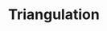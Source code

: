 ---
title:         "Triangulation"
description:   "Every week Leo Laporte talks to the smartest people in the world about the most important topics in technology. Records live at http://live.twit.tv/ every Monday at 11:00am PT/2:00pm ET."
url-thumbnail: "http://twit.cachefly.net/coverart/tri/tri1400audio.jpg"
url-rss:       "http://leo.am/podcasts/tri.xml"
url-web:       "http://twit.tv/tri"
url-itunes:    "https://itunes.apple.com/us/podcast/triangulation-mp3/id415842414?mt=2&uo=4"
tags:         [history, interview, society and culture, tech]
---